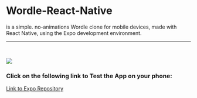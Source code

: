 # Wordle-React-Native

is a simple. no-animations Wordle clone for mobile devices, made with React Native, using the Expo development environment.

---

<br>

![](https://www.dropbox.com/s/dibc93e3znavzwn/wordle-clone.png?raw=1)

### Click on the following link to Test the App on your phone:

[Link to Expo Repository](https://expo.dev/@no-frontend-solutions/wordle?serviceType=classic&distribution=expo-go)
